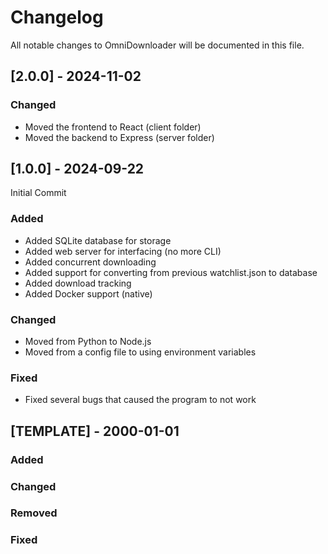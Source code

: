 # Changelog

All notable changes to OmniDownloader will be documented in this file. 

## [2.0.0] - 2024-11-02
### Changed
- Moved the frontend to React (client folder)
- Moved the backend to Express (server folder)

## [1.0.0] - 2024-09-22
Initial Commit
### Added
- Added SQLite database for storage
- Added web server for interfacing (no more CLI)
- Added concurrent downloading
- Added support for converting from previous watchlist.json to database
- Added download tracking
- Added Docker support (native)
### Changed
- Moved from Python to Node.js
- Moved from a config file to using environment variables
### Fixed
- Fixed several bugs that caused the program to not work

## [TEMPLATE] - 2000-01-01
### Added

### Changed

### Removed

### Fixed